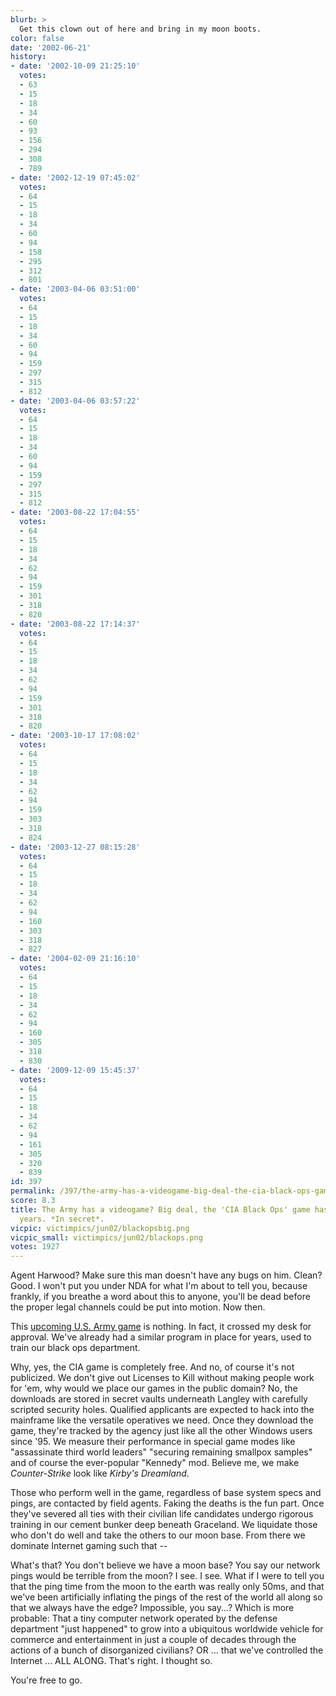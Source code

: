 ```yaml
---
blurb: >
  Get this clown out of here and bring in my moon boots.
color: false
date: '2002-06-21'
history:
- date: '2002-10-09 21:25:10'
  votes:
  - 63
  - 15
  - 18
  - 34
  - 60
  - 93
  - 156
  - 294
  - 308
  - 789
- date: '2002-12-19 07:45:02'
  votes:
  - 64
  - 15
  - 18
  - 34
  - 60
  - 94
  - 158
  - 295
  - 312
  - 801
- date: '2003-04-06 03:51:00'
  votes:
  - 64
  - 15
  - 18
  - 34
  - 60
  - 94
  - 159
  - 297
  - 315
  - 812
- date: '2003-04-06 03:57:22'
  votes:
  - 64
  - 15
  - 18
  - 34
  - 60
  - 94
  - 159
  - 297
  - 315
  - 812
- date: '2003-08-22 17:04:55'
  votes:
  - 64
  - 15
  - 18
  - 34
  - 62
  - 94
  - 159
  - 301
  - 318
  - 820
- date: '2003-08-22 17:14:37'
  votes:
  - 64
  - 15
  - 18
  - 34
  - 62
  - 94
  - 159
  - 301
  - 318
  - 820
- date: '2003-10-17 17:08:02'
  votes:
  - 64
  - 15
  - 18
  - 34
  - 62
  - 94
  - 159
  - 303
  - 318
  - 824
- date: '2003-12-27 08:15:28'
  votes:
  - 64
  - 15
  - 18
  - 34
  - 62
  - 94
  - 160
  - 303
  - 318
  - 827
- date: '2004-02-09 21:16:10'
  votes:
  - 64
  - 15
  - 18
  - 34
  - 62
  - 94
  - 160
  - 305
  - 318
  - 830
- date: '2009-12-09 15:45:37'
  votes:
  - 64
  - 15
  - 18
  - 34
  - 62
  - 94
  - 161
  - 305
  - 320
  - 839
id: 397
permalink: /397/the-army-has-a-videogame-big-deal-the-cia-black-ops-game-has-been-out-for-years-in-secret/
score: 8.3
title: The Army has a videogame? Big deal, the 'CIA Black Ops' game has been out for
  years. *In secret*.
vicpic: victimpics/jun02/blackopsbig.png
vicpic_small: victimpics/jun02/blackops.png
votes: 1927
---
```


Agent Harwood? Make sure this man doesn't have any bugs on him. Clean?
Good. I won't put you under NDA for what I'm about to tell you, because
frankly, if you breathe a word about this to anyone, you'll be dead
before the proper legal channels could be put into motion. Now then.

This [upcoming U.S. Army
game](http://web.archive.org/web/20020621000000/http://gamespy.com/e32002/pc/armyops/)
is nothing. In fact, it crossed my desk for approval. We've already had
a similar program in place for years, used to train our black ops
department.

Why, yes, the CIA game is completely free. And no, of course it's not
publicized. We don't give out Licenses to Kill without making people
work for 'em, why would we place our games in the public domain? No, the
downloads are stored in secret vaults underneath Langley with carefully
scripted security holes. Qualified applicants are expected to hack into
the mainframe like the versatile operatives we need. Once they download
the game, they're tracked by the agency just like all the other Windows
users since '95. We measure their performance in special game modes like
"assassinate third world leaders" "securing remaining smallpox samples"
and of course the ever-popular "Kennedy" mod. Believe me, we make
*Counter-Strike* look like *Kirby's Dreamland*.

Those who perform well in the game, regardless of base system specs and
pings, are contacted by field agents. Faking the deaths is the fun part.
Once they've severed all ties with their civilian life candidates
undergo rigorous training in our cement bunker deep beneath Graceland.
We liquidate those who don't do well and take the others to our moon
base. From there we dominate Internet gaming such that --

What's that? You don't believe we have a moon base? You say our network
pings would be terrible from the moon? I see. I see. What if I were to
tell you that the ping time from the moon to the earth was really only
50ms, and that we've been artificially inflating the pings of the rest
of the world all along so that we always have the edge? Impossible, you
say...? Which is more probable: That a tiny computer network operated by
the defense department "just happened" to grow into a ubiquitous
worldwide vehicle for commerce and entertainment in just a couple of
decades through the actions of a bunch of disorganized civilians? OR ...
that we've controlled the Internet ... ALL ALONG. That's right. I
thought so.

You're free to go.
